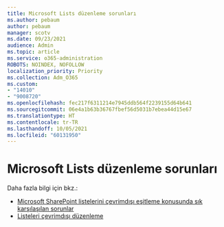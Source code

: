 ```yaml
---
title: Microsoft Lists düzenleme sorunları
ms.author: pebaum
author: pebaum
manager: scotv
ms.date: 09/23/2021
audience: Admin
ms.topic: article
ms.service: o365-administration
ROBOTS: NOINDEX, NOFOLLOW
localization_priority: Priority
ms.collection: Adm_O365
ms.custom:
- "14010"
- "9008720"
ms.openlocfilehash: fec217f6311214e7945ddb564f2239155d64b641
ms.sourcegitcommit: 06e4a1b63b36767fbef56d5031b7ebea44d15e67
ms.translationtype: HT
ms.contentlocale: tr-TR
ms.lasthandoff: 10/05/2021
ms.locfileid: "60131950"
---
```

# <a name="issues-with-editing-microsoft-lists-offline"></a>Microsoft Lists düzenleme sorunları

Daha fazla bilgi için bkz.:

- [Microsoft SharePoint listelerini çevrimdışı eşitleme konusunda sık karşılaşılan sorunlar](https://docs.microsoft.com/sharepoint/troubleshoot/lists-and-libraries/common-sync-issues)
- [Listeleri çevrimdışı düzenleme](https://support.microsoft.com/office/edit-lists-offline-41403c3e-1795-4e07-b56b-ae591cbde2f9)